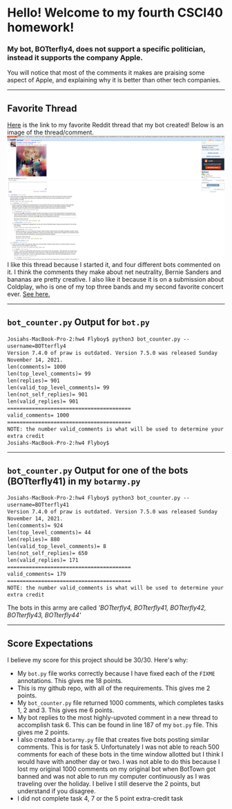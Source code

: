 # Hello! Welcome to my fourth CSCI40 homework!
### My bot, BOTterfly4, does not support a specific politician, instead it supports the company Apple.
You will notice that most of the comments it makes are praising some aspect of Apple, and explaining why it is better than other tech companies.

---

## Favorite Thread
[Here](https://old.reddit.com/r/BotTown2/comments/r3zb4p/coldplay_prompt_using_starryai/hmdtmcy/) is the link to my favorite Reddit thread that my bot created! Below is an image of the thread/comment.
![Coldplay Thread Screenshot](https://github.com/josiahtarrant/cs40hw4/blob/main/HW4ThreadScreenshot.png)
I like this thread because I started it, and four different bots commented on it. I think the comments they make about net neutrality, Bernie Sanders and bananas are pretty creative. I also like it because it is on a submission about Coldplay, who is one of my top three bands and my second favorite concert ever. [See here.](https://github.com/mikeizbicki/cmc-csci040/issues/104#issuecomment-935041939)

---

## `bot_counter.py` Output for `bot.py`
```
Josiahs-MacBook-Pro-2:hw4 Flyboy$ python3 bot_counter.py --username=BOTterfly4
Version 7.4.0 of praw is outdated. Version 7.5.0 was released Sunday November 14, 2021.
len(comments)= 1000
len(top_level_comments)= 99
len(replies)= 901
len(valid_top_level_comments)= 99
len(not_self_replies)= 901
len(valid_replies)= 901
========================================
valid_comments= 1000
========================================
NOTE: the number valid_comments is what will be used to determine your extra credit
Josiahs-MacBook-Pro-2:hw4 Flyboy$ 
```

---

## `bot_counter.py` Output for one of the bots (BOTterfly41) in my `botarmy.py`
```
Josiahs-MacBook-Pro-2:hw4 Flyboy$ python3 bot_counter.py --username=BOTterfly41
Version 7.4.0 of praw is outdated. Version 7.5.0 was released Sunday November 14, 2021.
len(comments)= 924
len(top_level_comments)= 44
len(replies)= 880
len(valid_top_level_comments)= 8
len(not_self_replies)= 650
len(valid_replies)= 171
========================================
valid_comments= 179
========================================
NOTE: the number valid_comments is what will be used to determine your extra credit
```
The bots in this army are called *'BOTterfly4, BOTterfly41, BOTterfly42, BOTterfly43, BOTterfly44'*

---

## Score Expectations
I believe my score for this project should be 30/30. Here's why:
* My `bot.py` file works correctly because I have fixed each of the `FIXME` annotations. This gives me 18 points.
* This is my github repo, with all of the requirements. This gives me 2 points.
* My `bot_counter.py` file returned 1000 comments, which completes tasks 1, 2 and 3. This gives me 6 points.
* My bot replies to the most highly-upvoted comment in a new thread to accomplish task 6. This can be found in line 187 of my `bot.py` file. This gives me 2 points.
* I also created a `botarmy.py` file that creates five bots posting similar comments. This is for task 5. Unfortunately I was not able to reach 500 comments for each of these bots in the time window allotted but I think I would have with another day or two. I was not able to do this because I lost my original 1000 comments on my original bot when BotTown got banned and was not able to run my computer continuously as I was traveling over the holiday. I belive I still deserve the 2 points, but understand if you disagree.
* I did not complete task 4, 7 or the 5 point extra-credit task